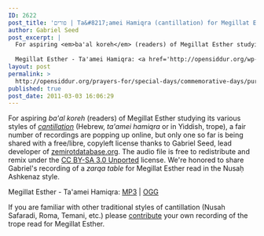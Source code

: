 ```yaml
---
ID: 2622
post_title: 'פורים | Ta&#8217;amei Hamiqra (cantillation) for Megillat Esther'
author: Gabriel Seed
post_excerpt: |
  For aspiring <em>ba'al koreh</em> (readers) of Megillat Esther studying its various styles of <em><a href="https://secure.wikimedia.org/wikipedia/en/wiki/Cantillation">cantillation</a></em> (Hebrew, <em>ta'amei hamiqra</em> or in Yiddish, trope), a fair number of recordings are popping up online, but only one so far is being shared with a free/libre, copyleft license thanks to Gabriel Seed, lead developer of <a href="http://zemirotdatabase.org">zemirotdatabase.org</a>. The audio file is free to redistribute and remix under the <a href="http://creativecommons.org/licenses/by-sa/3.0/">CC BY-SA 3.0 Unported</a> license. We're honored to share Gabriel's recording of a <em>zarqa table</em> for Megillat Esther read in the Nusaḥ Ashkenaz style.
  
  Megillat Esther - Ta'amei Hamiqra: <a href='http://opensiddur.org/wp-content/uploads/2011/03/Megillat-Esther-Trope.mp3'>MP3</a> | <a href='http://opensiddur.org/wp-content/uploads/2011/03/Megillat-Esther-Trope.ogg'>OGG</a>
layout: post
permalink: >
  http://opensiddur.org/prayers-for/special-days/commemorative-days/purim/taamei-hamiqra-cantillation-for-megillat-esther/
published: true
post_date: 2011-03-03 16:06:29
---
```

For aspiring <em>ba'al koreh</em> (readers) of Megillat Esther studying its various styles of <em><a href="https://secure.wikimedia.org/wikipedia/en/wiki/Cantillation">cantillation</a></em> (Hebrew, <em>ta'amei hamiqra</em> or in Yiddish, trope), a fair number of recordings are popping up online, but only one so far is being shared with a free/libre, copyleft license thanks to Gabriel Seed, lead developer of <a href="http://zemirotdatabase.org">zemirotdatabase.org</a>. The audio file is free to redistribute and remix under the <a href="http://creativecommons.org/licenses/by-sa/3.0/">CC BY-SA 3.0 Unported</a> license. We're honored to share Gabriel's recording of a <em>zarqa table</em> for Megillat Esther read in the Nusaḥ Ashkenaz style.

Megillat Esther - Ta'amei Hamiqra: <a href='http://opensiddur.org/wp-content/uploads/2011/03/Megillat-Esther-Trope.mp3'>MP3</a> | <a href='http://opensiddur.org/wp-content/uploads/2011/03/Megillat-Esther-Trope.ogg'>OGG</a>

If you are familiar with other traditional styles of cantillation (Nusah Safaradi, Roma, Temani, etc.) please <a href="http://opensiddur.org/contribute/upload">contribute</a> your own recording of the trope read for Megillat Esther.